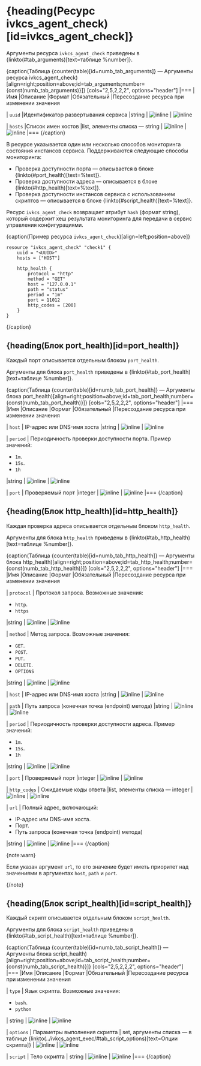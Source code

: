# {heading(Ресурс ivkcs_agent_check)[id=ivkcs_agent_check]}

Аргументы ресурса `ivkcs_agent_check` приведены в {linkto(#tab_arguments)[text=таблице %number]}.

{caption(Таблица {counter(table)[id=numb_tab_arguments]} — Аргументы ресурса ivkcs_agent_check)[align=right;position=above;id=tab_arguments;number={const(numb_tab_arguments)}]}
[cols="2,5,2,2,2", options="header"]
|===
|Имя
|Описание
|Формат
|Обязательный
|Пересоздание ресурса при изменении значения

|
`uuid`
|Идентификатор развертывания сервиса
|string
| ![](/ru/assets/check.svg "inline")
| ![](/ru/assets/check.svg "inline")

|
`hosts`
|Список имен хостов
|list, элементы списка — string
| ![](/ru/assets/check.svg "inline")
| ![](/ru/assets/check.svg "inline")
|===
{/caption}

В ресурсе указывается один или несколько способов мониторинга состояния инстансов сервиса. Поддерживаются следующие способы мониторинга:

* Проверка доступности порта — описывается в блоке {linkto(#port_health)[text=%text]}.
* Проверка доступности адреса — описывается в блоке {linkto(#http_health)[text=%text]}.
* Проверка доступности инстансов сервиса с использованием скриптов — описывается в блоке {linkto(#script_health)[text=%text]}.

Ресурс `ivkcs_agent_check` возвращает атрибут `hash` (формат string), который содержит хеш результата мониторинга для передачи в сервис управления конфигурациями.

{caption(Пример ресурса `ivkcs_agent_check`)[align=left;position=above]}
```hcl
resource "ivkcs_agent_check" "check1" {
    uuid = "<UUID>"
	hosts = ["HOST"]

	http_health {
		protocol = "http"
		method = "GET"
		host = "127.0.0.1"
		path = "status"
		period = "1m"
		port = 11012
		http_codes = [200]
	}
}
```
{/caption}

## {heading(Блок port_health)[id=port_health]}

Каждый порт описывается отдельным блоком `port_health`.

Аргументы для блока `port_health` приведены в {linkto(#tab_port_health)[text=таблице %number]}.

{caption(Таблица {counter(table)[id=numb_tab_port_health]} — Аргументы блока port_health)[align=right;position=above;id=tab_port_health;number={const(numb_tab_port_health)}]}
[cols="2,5,2,2,2", options="header"]
|===
|Имя
|Описание
|Формат
|Обязательный
|Пересоздание ресурса при изменении значения

|
`host`
|
IP-адрес или DNS-имя хоста
|string
| ![](/ru/assets/check.svg "inline")
| ![](/ru/assets/check.svg "inline")

|
`period`
|
Периодичность проверки доступности порта. Пример значений:

* `1m`.
* `15s`.
* `1h`

|string
| ![](/ru/assets/check.svg "inline")
| ![](/ru/assets/check.svg "inline")

|
`port`
|
Проверяемый порт
|integer
| ![](/ru/assets/check.svg "inline")
| ![](/ru/assets/check.svg "inline")
|===
{/caption}

## {heading(Блок http_health)[id=http_health]}

Каждая проверка адреса описывается отдельным блоком `http_health`.

Аргументы для блока `http_health` приведены в {linkto(#tab_http_health)[text=таблице %number]}.

{caption(Таблица {counter(table)[id=numb_tab_http_health]} — Аргументы блока http_health)[align=right;position=above;id=tab_http_health;number={const(numb_tab_http_health)}]}
[cols="2,5,2,2,2", options="header"]
|===
|Имя
|Описание
|Формат
|Обязательный
|Пересоздание ресурса при изменении значения

|
`protocol`
|
Протокол запроса. Возможные значения:

* `http`.
* `https`

|string
| ![](/ru/assets/check.svg "inline")
| ![](/ru/assets/check.svg "inline")

|
`method`
|
Метод запроса. Возможные значения:

* `GET`.
* `POST`.
* `PUT`.
* `DELETE`.
* `OPTIONS`

|string
| ![](/ru/assets/check.svg "inline")
| ![](/ru/assets/check.svg "inline")

|
`host`
|
IP-адрес или DNS-имя хоста
|string
| ![](/ru/assets/check.svg "inline")
| ![](/ru/assets/check.svg "inline")

|
`path`
|
Путь запроса (конечная точка (endpoint) метода)
|string
| ![](/en/assets/no.svg "inline")
| ![](/ru/assets/check.svg "inline")

|
`period`
|
Периодичность проверки доступности адреса. Пример значений:

* `1m`.
* `15s`.
* `1h`

|string
| ![](/ru/assets/check.svg "inline")
| ![](/ru/assets/check.svg "inline")

|
`port`
|
Проверяемый порт
|integer
| ![](/en/assets/no.svg "inline")
| ![](/ru/assets/check.svg "inline")

|
`http_codes`
|
Ожидаемые коды ответа
|list, элементы списка — integer
| ![](/ru/assets/check.svg "inline")
| ![](/ru/assets/check.svg "inline")

|
`url`
|
Полный адрес, включающий:

* IP-адрес или DNS-имя хоста.
* Порт.
* Путь запроса (конечная точка (endpoint) метода)

|string
| ![](/en/assets/no.svg "inline")
| ![](/ru/assets/check.svg "inline")
|===
{/caption}

{note:warn}

Если указан аргумент `url`, то его значение будет иметь приоритет над значениями в аргументах `host`, `path` и `port`.

{/note}

## {heading(Блок script_health)[id=script_health]}

Каждый скрипт описывается отдельным блоком `script_health`.

Аргументы для блока `script_health` приведены в {linkto(#tab_script_health)[text=таблице %number]}.

{caption(Таблица {counter(table)[id=numb_tab_script_health]} — Аргументы блока script_health)[align=right;position=above;id=tab_script_health;number={const(numb_tab_script_health)}]}
[cols="2,5,2,2,2", options="header"]
|===
|Имя
|Описание
|Формат
|Обязательный
|Пересоздание ресурса при изменении значения

|
`type`
|
Язык скрипта. Возможные значения:

* `bash`.
* `python`

|
string
| ![](/ru/assets/check.svg "inline")
| ![](/ru/assets/check.svg "inline")

|
`options`
|
Параметры выполнения скрипта
|
set, аргументы списка — в таблице {linkto(../ivkcs_agent_exec/#tab_script_options)[text=Опции скрипта]}
| ![](/en/assets/no.svg "inline")
| ![](/ru/assets/check.svg "inline")

|
`script`
|
Тело скрипта
|
string
| ![](/ru/assets/check.svg "inline")
| ![](/ru/assets/check.svg "inline")
|===
{/caption}